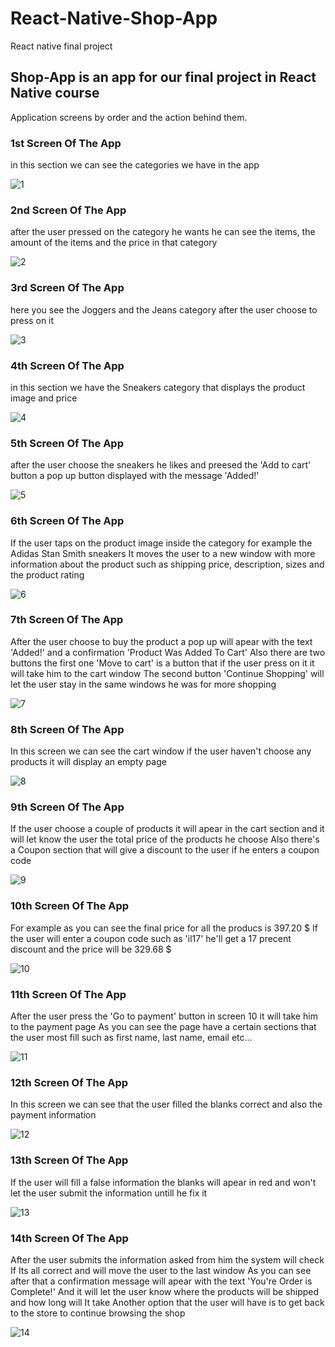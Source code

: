 # React-Native-Shop-App
React native final project

## Shop-App is an app for our final project in React Native course
Application screens by order and the action behind them.

### 1st Screen Of The App
in this section we can see the categories we have in the app

![1](AppScreens/1.jpeg)

### 2nd Screen Of The App
after the user pressed on the category he wants he can see the items, the amount of the items and the price in that category

![2](AppScreens/2.jpeg)

### 3rd Screen Of The App
here you see the Joggers and the Jeans category after the user choose to press on it

![3](AppScreens/3.jpeg)

### 4th Screen Of The App
in this section we have the Sneakers category that displays the product image and price

![4](AppScreens/4.jpeg)

### 5th Screen Of The App
after the user choose the sneakers he likes and preesed the 'Add to cart' button a pop up button displayed with the message 'Added!'

![5](AppScreens/5.jpeg)

### 6th Screen Of The App
If the user taps on the product image inside the category for example the Adidas Stan Smith sneakers
It moves the user to a new window with more information about the product such as shipping price, description, sizes and the product rating

![6](AppScreens/6.jpeg)

### 7th Screen Of The App
After the user choose to buy the product a pop up will apear with the text 'Added!' and a confirmation 'Product Was Added To Cart'
Also there are two buttons the first one 'Move to cart' is a button that if the user press on it it will take him to the cart window
The second button 'Continue Shopping' will let the user stay in the same windows he was for more shopping

![7](AppScreens/7.jpeg)

### 8th Screen Of The App
In this screen we can see the cart window if the user haven't choose any products it will display an empty page

![8](AppScreens/8.jpeg)

### 9th Screen Of The App
If the user choose a couple of products it will apear in the cart section and it will let know the user the total price of the products he choose
Also there's a Coupon section that will give a discount to the user if he enters a coupon code

![9](AppScreens/9.jpeg)

### 10th Screen Of The App
For example as you can see the final price for all the producs is 397.20 $
If the user will enter a coupon code such as 'il17' he'll get a 17 precent discount and the price will be 329.68 $

![10](AppScreens/10.jpeg)

### 11th Screen Of The App
After the user press the 'Go to payment' button in screen 10 it will take him to the payment page
As you can see the page have a certain sections that the user most fill such as first name, last name, email etc...

![11](AppScreens/11.jpeg)

### 12th Screen Of The App
In this screen we can see that the user filled the blanks correct and also the payment information

![12](AppScreens/12.jpeg)

### 13th Screen Of The App
If the user will fill a false information the blanks will apear in red and won't let the user submit the information untill he fix it

![13](AppScreens/13.jpeg)

### 14th Screen Of The App
After the user submits the information asked from him the system will check If Its all correct and will move the user to the last window
As you can see after that a confirmation message will apear with the text 'You're Order is Complete!'
And it will let the user know where the products will be shipped and how long will It take 
Another option that the user will have is to get back to the store to continue browsing the shop

![14](AppScreens/14.jpeg)
